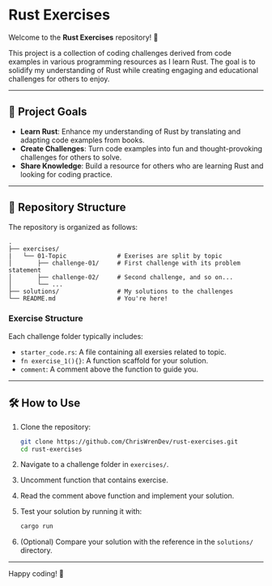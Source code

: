 # Rust Exercises

Welcome to the **Rust Exercises** repository! 🎉

This project is a collection of coding challenges derived from code examples in various programming resources as I learn Rust. The goal is to solidify my understanding of Rust while creating engaging and educational challenges for others to enjoy.

---

## 🚀 Project Goals

- **Learn Rust**: Enhance my understanding of Rust by translating and adapting code examples from books.
- **Create Challenges**: Turn code examples into fun and thought-provoking challenges for others to solve.
- **Share Knowledge**: Build a resource for others who are learning Rust and looking for coding practice.

---

## 📂 Repository Structure

The repository is organized as follows:

```
.
├── exercises/
|   └── 01-Topic              # Exerises are split by topic
│       ├── challenge-01/     # First challenge with its problem statement
│       ├── challenge-02/     # Second challenge, and so on...
│       └── ...
├── solutions/                # My solutions to the challenges
└── README.md                 # You're here!
```

### Exercise Structure

Each challenge folder typically includes:

- `starter_code.rs`: A file containing all exersies related to topic.
- `fn exercise_1(){}`: A function scaffold for your solution.
- `comment`: A comment above the function to guide you.

---

## 🛠️ How to Use

1. Clone the repository:

   ```bash
   git clone https://github.com/ChrisWrenDev/rust-exercises.git
   cd rust-exercises
   ```

2. Navigate to a challenge folder in `exercises/`.

3. Uncomment function that contains exercise.

4. Read the comment above function and implement your solution.

5. Test your solution by running it with:

   ```bash
   cargo run
   ```

6. (Optional) Compare your solution with the reference in the `solutions/` directory.

---

Happy coding! 🦀
